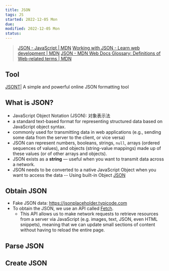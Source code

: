 ```yaml
---
title: JSON
tags: JS
started: 2022-12-05 Mon
due:
modified: 2022-12-05 Mon
status:
---
```

>[JSON - JavaScript | MDN](https://developer.mozilla.org/en-US/docs/Web/JavaScript/Reference/Global_Objects/JSON)
>[Working with JSON - Learn web development | MDN](https://developer.mozilla.org/en-US/docs/Learn/JavaScript/Objects/JSON)
>[JSON - MDN Web Docs Glossary: Definitions of Web-related terms | MDN](https://developer.mozilla.org/en-US/docs/Glossary/JSON)
## Tool
[JSONT](https://www.jsont.run/)| A simple and powerful online JSON formatting tool
## What is JSON?
- JavaScript Object Notation (JSON): 对象表示法
- a standard text-based format for representing structured data based on JavaScript object syntax. 
- commonly used for transmitting data in web applications (e.g., sending some data from the server to the client, or vice versa)
- JSON can represent numbers, booleans, strings, `null`, arrays (ordered sequences of values), and objects (string-value mappings) made up of these values (or of other arrays and objects).
- JSON exists as a **string** — useful when you want to transmit data across a network. 
- JSON needs to be converted to a native JavaScript Object when you want to access the data -- Using built-in Object [JSON](https://developer.mozilla.org/en-US/docs/Web/JavaScript/Reference/Global_Objects/JSON)
## Obtain JSON
- Fake JSON data: https://jsonplaceholder.typicode.com
- To obtain the JSON, we use an API called [Fetch](https://developer.mozilla.org/en-US/docs/Web/API/Fetch_API). 
	- This API allows us to make network requests to retrieve resources from a server via JavaScript (e.g. images, text, JSON, even HTML snippets), meaning that we can update small sections of content without having to reload the entire page.
## Parse JSON

## Create JSON